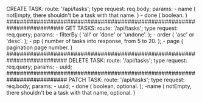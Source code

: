 CREATE TASK:
route: '/api/tasks';
type request: req.body;
params: 
    - name (
        notEmpty, there shouldn't be a task with that name.
    )
    - done (
        boolean.
    )
#########################################################################
GET TASKS:
route: '/api/tasks';
type request: req.query;
params: 
    - filterBy (
        'all' or 'done' or 'undone'.
    );
    - order (
        'asc' or 'desc'.
    );
    - pp (
        number of tasks into response, from 5 to 20.
    );
    - page (
        pagination page number.
    )
##########################################################################
DELETE TASK:
route: '/api/tasks';
type request: req.query;
params: 
    - uuid;
##########################################################################
PATCH TASK:
route: '/api/tasks';
type request: req.body;
params: 
    - uuid;
    - done (
        boolean, optional.
    );
    -name (
        notEmpty, there shouldn't be a task with that name, optional.
    )

